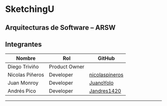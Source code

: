 # SketchingU
## Arquitecturas de Software – ARSW 
## Integrantes

|     Nombre    |     Rol         | GitHub       |
|--------------|------------- |------------- |
|Diego Triviño	|Product Owner    |
|Nicolas Piñeros |Developer   |[nicolaspineros](https://github.com/nicolaspineros )   |
|Juan Monroy |Developer   |[JuanoYolo](https://github.com/JuanoYolo)   |
|Andrés Pico|Developer   |[Jandres1420](https://github.com/Jandres1420)   |

--- 
